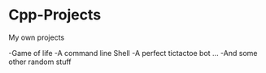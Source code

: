 # Cpp-Projects
My own projects

-Game of life
-A command line Shell
-A perfect tictactoe bot
...
-And some other random stuff
